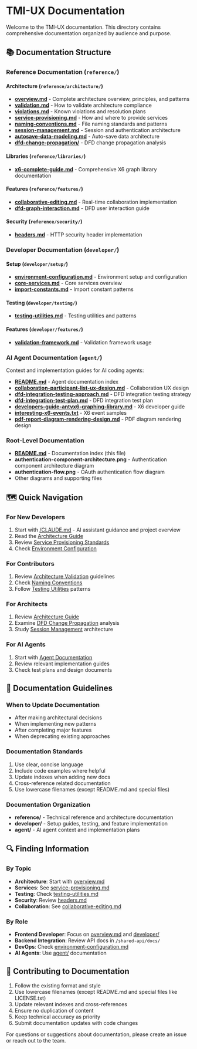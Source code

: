 # TMI-UX Documentation

Welcome to the TMI-UX documentation. This directory contains comprehensive documentation organized by audience and purpose.

## 📚 Documentation Structure

### Reference Documentation (`reference/`)

#### Architecture (`reference/architecture/`)

- **[overview.md](reference/architecture/overview.md)** - Complete architecture overview, principles, and patterns
- **[validation.md](reference/architecture/validation.md)** - How to validate architecture compliance
- **[violations.md](reference/architecture/violations.md)** - Known violations and resolution plans
- **[service-provisioning.md](reference/architecture/service-provisioning.md)** - How and where to provide services
- **[naming-conventions.md](reference/architecture/naming-conventions.md)** - File naming standards and patterns
- **[session-management.md](reference/architecture/session-management.md)** - Session and authentication architecture
- **[autosave-data-modeling.md](reference/architecture/autosave-data-modeling.md)** - Auto-save data architecture
- **[dfd-change-propagation/](reference/architecture/dfd-change-propagation/)** - DFD change propagation analysis

#### Libraries (`reference/libraries/`)

- **[x6-complete-guide.md](reference/libraries/x6-complete-guide.md)** - Comprehensive X6 graph library documentation

#### Features (`reference/features/`)

- **[collaborative-editing.md](reference/features/collaborative-editing.md)** - Real-time collaboration implementation
- **[dfd-graph-interaction.md](reference/features/dfd-graph-interaction.md)** - DFD user interaction guide

#### Security (`reference/security/`)

- **[headers.md](reference/security/headers.md)** - HTTP security header implementation

### Developer Documentation (`developer/`)

#### Setup (`developer/setup/`)

- **[environment-configuration.md](developer/setup/environment-configuration.md)** - Environment setup and configuration
- **[core-services.md](developer/setup/core-services.md)** - Core services overview
- **[import-constants.md](developer/setup/import-constants.md)** - Import constant patterns

#### Testing (`developer/testing/`)

- **[testing-utilities.md](developer/testing/testing-utilities.md)** - Testing utilities and patterns

#### Features (`developer/features/`)

- **[validation-framework.md](developer/features/validation-framework.md)** - Validation framework usage

### AI Agent Documentation (`agent/`)

Context and implementation guides for AI coding agents:

- **[README.md](agent/README.md)** - Agent documentation index
- **[collaboration-participant-list-ux-design.md](agent/collaboration-participant-list-ux-design.md)** - Collaboration UX design
- **[dfd-integration-testing-approach.md](agent/dfd-integration-testing-approach.md)** - DFD integration testing strategy
- **[dfd-integration-test-plan.md](agent/dfd-integration-test-plan.md)** - DFD integration test plan
- **[developers-guide-antvx6-graphing-library.md](agent/developers-guide-antvx6-graphing-library.md)** - X6 developer guide
- **[interesting-x6-events.txt](agent/interesting-x6-events.txt)** - X6 event samples
- **[pdf-report-diagram-rendering-design.md](agent/pdf-report-diagram-rendering-design.md)** - PDF diagram rendering design

### Root-Level Documentation

- **[README.md](README.md)** - Documentation index (this file)
- **authentication-component-architecture.png** - Authentication component architecture diagram
- **authentication-flow.png** - OAuth authentication flow diagram
- Other diagrams and supporting files

## 🗺️ Quick Navigation

### For New Developers

1. Start with [/CLAUDE.md](../CLAUDE.md) - AI assistant guidance and project overview
2. Read the [Architecture Guide](reference/architecture/overview.md)
3. Review [Service Provisioning Standards](reference/architecture/service-provisioning.md)
4. Check [Environment Configuration](developer/setup/environment-configuration.md)

### For Contributors

1. Review [Architecture Validation](reference/architecture/validation.md) guidelines
2. Check [Naming Conventions](reference/architecture/naming-conventions.md)
3. Follow [Testing Utilities](developer/testing/testing-utilities.md) patterns

### For Architects

1. Review [Architecture Guide](reference/architecture/overview.md)
2. Examine [DFD Change Propagation](reference/architecture/dfd-change-propagation/) analysis
3. Study [Session Management](reference/architecture/session-management.md) architecture

### For AI Agents

1. Start with [Agent Documentation](agent/README.md)
2. Review relevant implementation guides
3. Check test plans and design documents

## 📝 Documentation Guidelines

### When to Update Documentation

- After making architectural decisions
- When implementing new patterns
- After completing major features
- When deprecating existing approaches

### Documentation Standards

1. Use clear, concise language
2. Include code examples where helpful
3. Update indexes when adding new docs
4. Cross-reference related documentation
5. Use lowercase filenames (except README.md and special files)

### Documentation Organization

- **reference/** - Technical reference and architecture documentation
- **developer/** - Setup guides, testing, and feature implementation
- **agent/** - AI agent context and implementation plans

## 🔍 Finding Information

### By Topic

- **Architecture**: Start with [overview.md](reference/architecture/overview.md)
- **Services**: See [service-provisioning.md](reference/architecture/service-provisioning.md)
- **Testing**: Check [testing-utilities.md](developer/testing/testing-utilities.md)
- **Security**: Review [headers.md](reference/security/headers.md)
- **Collaboration**: See [collaborative-editing.md](reference/features/collaborative-editing.md)

### By Role

- **Frontend Developer**: Focus on [overview.md](reference/architecture/overview.md) and [developer/](developer/)
- **Backend Integration**: Review API docs in `/shared-api/docs/`
- **DevOps**: Check [environment-configuration.md](developer/setup/environment-configuration.md)
- **AI Agents**: Use [agent/](agent/) documentation

## 🤝 Contributing to Documentation

1. Follow the existing format and style
2. Use lowercase filenames (except README.md and special files like LICENSE.txt)
3. Update relevant indexes and cross-references
4. Ensure no duplication of content
5. Keep technical accuracy as priority
6. Submit documentation updates with code changes

For questions or suggestions about documentation, please create an issue or reach out to the team.
